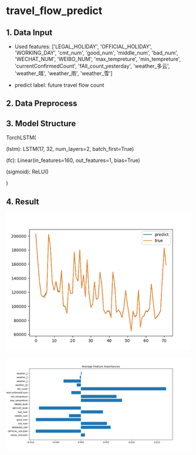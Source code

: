 # travel_flow_predict

## 1. Data Input
- Used features: ['LEGAL_HOLIDAY', 'OFFICIAL_HOLIDAY', 'WORKING_DAY', 'cmt_num',
       'good_num', 'middle_num', 'bad_num', 'WECHAT_NUM', 'WEIBO_NUM',
       'max_tempreture', 'min_tempreture', 'currentConfirmedCount',
       'fAll_count_yesterday', 'weather_多云', 'weather_晴', 'weather_雨', 'weather_雪']

- predict label: future travel flow count

## 2. Data Preprocess



## 3. Model Structure
TorchLSTM(


  (lstm): LSTM(17, 32, num_layers=2, batch_first=True)
  
  
  (fc): Linear(in_features=160, out_features=1, bias=True)
  
  
  (sigmoid): ReLU()
  
  
)


## 4. Result
![avatar](/evaluation/eval_result_torch.png)

![avatar](/evaluation/feature_importance.png)
